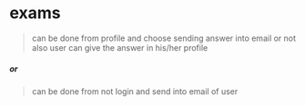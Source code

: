 # exams

> can be done from profile and choose sending answer
into email or not
also user can give the answer in his/her profile

##### or

> can be done from not login and send into email of user